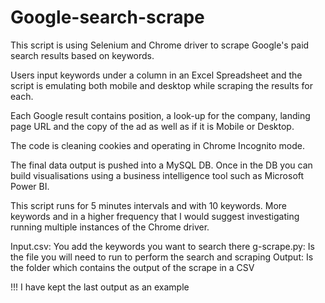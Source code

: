 # Google-search-scrape

This script is using Selenium and Chrome driver to scrape Google's paid search results based on keywords. 

Users input keywords under a column in an Excel Spreadsheet and the script is emulating both mobile and desktop while scraping the results for each.  

Each Google result contains position, a look-up for the company, landing page URL and the copy of the ad as well as if it is Mobile or Desktop.  

The code is cleaning cookies and operating in Chrome Incognito mode.  

The final data output is pushed into a MySQL DB. Once in the DB you can build visualisations using a business intelligence tool such as Microsoft Power BI. 

This script runs for 5 minutes intervals and with 10 keywords. More keywords and in a higher frequency that I would suggest investigating running multiple instances of the Chrome driver.

Input.csv: You add the keywords you want to search there
g-scrape.py: Is the file you will need to run to perform the search and scraping
Output: Is the folder which contains the output of the scrape in a CSV

!!! I have kept the last output as an example 

